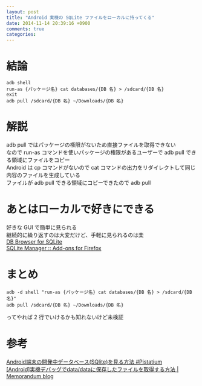 ```yaml
---
layout: post
title: "Android 実機の SQLite ファイルをローカルに持ってくる"
date: 2014-11-14 20:39:16 +0900
comments: true
categories:
---
```


結論
====
```
adb shell
run-as {パッケージ名} cat databases/{DB 名} > /sdcard/{DB 名}
exit
adb pull /sdcard/{DB 名} ~/Downloads/{DB 名}
```

解説
====
adb pull ではパッケージの権限がないため直接ファイルを取得できない  
なので run-as コマンドを使いパッケージの権限があるユーザーで adb pull できる領域にファイルをコピー  
Android は cp コマンドがないので cat コマンドの出力をリダイレクトして同じ内容のファイルを生成している  
ファイルが adb pull できる領域にコピーできたので adb pull

あとはローカルで好きにできる
====
好きな GUI で簡単に見られる  
継続的に繰り返すのは大変だけど、手軽に見られるのは楽  
[DB Browser for SQLite](http://sqlitebrowser.org/)  
[SQLite Manager :: Add-ons for Firefox](https://addons.mozilla.org/ja/firefox/addon/sqlite-manager/)

まとめ
====
```
adb -d shell "run-as {パッケージ名} cat databases/{DB 名} > /sdcard/{DB 名}"
adb pull /sdcard/{DB 名} ~/Downloads/{DB 名}
```
ってやれば 2 行でいけるかも知れないけど未検証  

参考
====
[Android端末の開発中データベース(SQlite)を見る方法 #Pistatium](http://kimihiro-n.appspot.com/show/275003)  
[[Android]実機デバッグでdata/dataに保存したファイルを取得する方法 | Memorandum blog](http://to-developer.com/blog/?p=1111)
